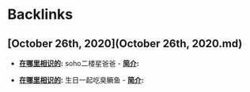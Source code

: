 
# Backlinks
## [October 26th, 2020](October 26th, 2020.md)
- **[在哪里相识的](在哪里相识的.md):** soho二楼星爸爸
                - **[简介](简介.md):**

- **[在哪里相识的](在哪里相识的.md):** 生日一起吃臭鳜鱼
                - **[简介](简介.md):**

